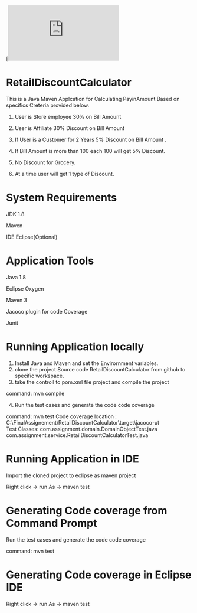 [![codecov.io](https://github.com/mail2aashi/RetailDiscountCalculator/blob/master/src/test/resources/codecovarage/index.html)

# RetailDiscountCalculator

This is a Java Maven Applcation for Calculating PayinAmount Based on specifics Creteria provided below.

1. User is Store employee 30% on Bill Amount 

2. User is Affiliate  30% Discount on Bill Amount 

3. If User is a Customer for 2 Years 5% Discount on Bill Amount .
4. If Bill Amount is more than 100 each 100 will get 5% Discount.
5. No Discount  for Grocery. 
6. At a time user will get 1 type of Discount. 

# System Requirements 

JDK 1.8

Maven

IDE Eclipse(Optional)


# Application Tools

Java 1.8

Eclipse Oxygen

Maven 3

Jacoco plugin for code Coverage

Junit


# Running  Application locally

1. Install Java and Maven and set the Envirornment variables.
2. clone the project Source code RetailDiscountCalculator from github to specific workspace.
3. take the controll to pom.xml file project and compile the project
	
command:	mvn compile
	
4. Run the test cases and generate the code code coverage

command:	mvn test
Code coverage location : C:\FinalAssignement\RetailDiscountCalculator\target\jacoco-ut\
Test Classes: com.assignment.domain.DomainObjectTest.java
			  com.assignment.service.RetailDiscountCalculatorTest.java

# Running  Application in IDE

Import the cloned project to eclipse as maven project
 
Right click  -> run As -> maven test

# Generating   Code coverage from Command Prompt

Run the test cases and generate the code code coverage

command:	mvn test

# Generating  Code coverage in  Eclipse IDE


Right click  -> run As -> maven test   
